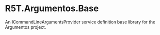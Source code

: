 # R5T.Argumentos.Base
An ICommandLineArgumentsProvider service definition base library for the Argumentos project.
